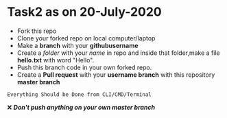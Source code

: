 # Task2 as on 20-July-2020
  * Fork this repo
  * Clone your forked repo on local computer/laptop
  * Make a **branch** with your **githubusername**
  * Create a *folder* with your *name* in repo and inside that folder,make a file **hello.txt** with word "Hello".
  * Push this branch code in your own forked repo.
  * Create a **Pull request** with your **username branch** with this repository **master branch**
  
  ```
  Everything Should be Done from CLI/CMD/Terminal
  ```
:x: _**Don't push anything on your own master branch**_
